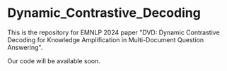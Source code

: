 # Dynamic_Contrastive_Decoding
This is the repository for EMNLP 2024 paper "DVD: Dynamic Contrastive Decoding for Knowledge Amplification in Multi-Document Question Answering".

Our code will be available soon.